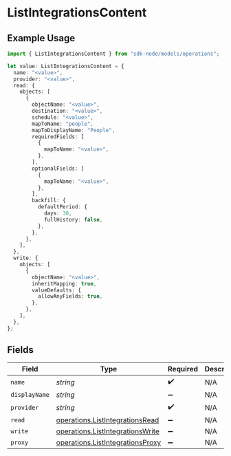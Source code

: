 # ListIntegrationsContent

## Example Usage

```typescript
import { ListIntegrationsContent } from "sdk-node/models/operations";

let value: ListIntegrationsContent = {
  name: "<value>",
  provider: "<value>",
  read: {
    objects: [
      {
        objectName: "<value>",
        destination: "<value>",
        schedule: "<value>",
        mapToName: "people",
        mapToDisplayName: "People",
        requiredFields: [
          {
            mapToName: "<value>",
          },
        ],
        optionalFields: [
          {
            mapToName: "<value>",
          },
        ],
        backfill: {
          defaultPeriod: {
            days: 30,
            fullHistory: false,
          },
        },
      },
    ],
  },
  write: {
    objects: [
      {
        objectName: "<value>",
        inheritMapping: true,
        valueDefaults: {
          allowAnyFields: true,
        },
      },
    ],
  },
};
```

## Fields

| Field                                                                                | Type                                                                                 | Required                                                                             | Description                                                                          |
| ------------------------------------------------------------------------------------ | ------------------------------------------------------------------------------------ | ------------------------------------------------------------------------------------ | ------------------------------------------------------------------------------------ |
| `name`                                                                               | *string*                                                                             | :heavy_check_mark:                                                                   | N/A                                                                                  |
| `displayName`                                                                        | *string*                                                                             | :heavy_minus_sign:                                                                   | N/A                                                                                  |
| `provider`                                                                           | *string*                                                                             | :heavy_check_mark:                                                                   | N/A                                                                                  |
| `read`                                                                               | [operations.ListIntegrationsRead](../../models/operations/listintegrationsread.md)   | :heavy_minus_sign:                                                                   | N/A                                                                                  |
| `write`                                                                              | [operations.ListIntegrationsWrite](../../models/operations/listintegrationswrite.md) | :heavy_minus_sign:                                                                   | N/A                                                                                  |
| `proxy`                                                                              | [operations.ListIntegrationsProxy](../../models/operations/listintegrationsproxy.md) | :heavy_minus_sign:                                                                   | N/A                                                                                  |